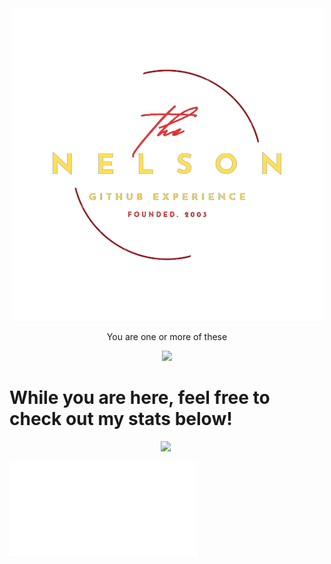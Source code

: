<div align="center">
    <img src="https://raw.githubusercontent.com/NelsonDong41/NelsonDong41/master/assets/logo.png" alt = "./assets/Logo.png">
</div>

<div align="center">
    <p>You are one or more of these</p>
    <img src="https://profile-counter.glitch.me/nelsondong41/counter" />
</div>


<h1>
While you are here, feel free to check out my stats below!
</h1>
<div align="center">
  <img src = 'https://github-readme-stats.vercel.app/api/top-langs/?username=NelsonDong41&exclude_repo=CS3200--RawMen&theme=github_dark_dimmed&bg_color=00000000&layout=donut'>
  <img >
</div>

[![Resume](resume.pdf)](https://raw.githubusercontent.com/NelsonDong41/NelsonDong41/master/assets/Resume.png)